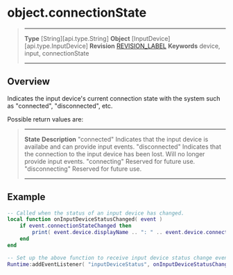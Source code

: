 # object.connectionState

> --------------------- ------------------------------------------------------------------------------------------
> __Type__              [String][api.type.String]
> __Object__            [InputDevice][api.type.InputDevice]
> __Revision__          [REVISION_LABEL](REVISION_URL)
> __Keywords__          device, input, connectionState
> --------------------- ------------------------------------------------------------------------------------------

## Overview

Indicates the input device's current connection state with the system such as "connected", "disconnected", etc.

Possible return values are:

> --------------------- ------------------------------------------------------------------------------------------
> __State__             __Description__
> "connected"           Indicates that the input device is availabe and can provide input events.
> "disconnected"        Indicates that the connection to the input device has been lost. Will no longer provide input events.
> "connecting"          Reserved for future use.
> "disconnecting"       Reserved for future use.
> --------------------- ------------------------------------------------------------------------------------------


## Example

``````lua
-- Called when the status of an input device has changed.
local function onInputDeviceStatusChanged( event )
    if event.connectionStateChanged then
        print( event.device.displayName .. ": " .. event.device.connectionState )
    end
end

-- Set up the above function to receive input device status change events.
Runtime:addEventListener( "inputDeviceStatus", onInputDeviceStatusChanged )
``````
